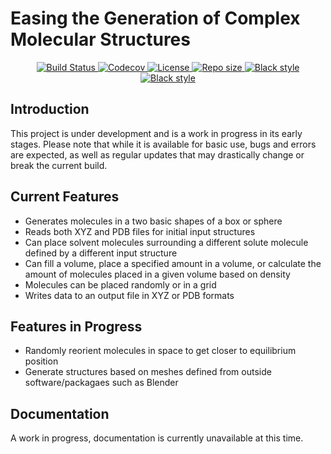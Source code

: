 # Easing the Generation of Complex Molecular Structures

<p align="center">
    <a href="https://github.com/Dfilono/Molecule-Builder/actions/workflows/python-package.yml">
        <img src="https://github.com/Dfilono/Molecule-Builder/actions/workflows/python-package.yml/badge.svg" alt="Build Status ">
    </a>
    <a href="https://codecov.io/gh/Dfilono/Molecule-Builder">
        <img src="https://codecov.io/gh/Dfilono/Molecule-Builder/branch/main/graph/badge.svg?token=P643JEUWZC" alt="Codecov">
    </a>
    <a href="https://github.com/Dfilono/Molecule-Builder/blob/main/LICENSE" target="_blank">
        <img src="https://img.shields.io/github/license/Dfilono/Molecule-Builder" alt="License">
    </a>
    <a href="https://github.com/Dfilono/Molecule-Builder" target="_blank">
        <img src="https://img.shields.io/github/repo-size/Dfilono/Molecule-Builder" alt="Repo size">
    </a>
    <a href="https://github.com/psf/black" target="_blank">
        <img src="https://img.shields.io/badge/code%20style-black-000000.svg" alt="Black style">
    </a>
    <a href="https://github.com/PyCQA/pylint" target="_blank">
        <img src="https://img.shields.io/badge/linting-pylint-yellowgreen" alt="Black style">
    </a>
</p>

## Introduction

This project is under development and is a work in progress in its early stages. Please note that while it is available for basic use, bugs and errors are expected, as well as regular updates that may drastically change or break the current build.

## Current Features

- Generates molecules in a two basic shapes of a box or sphere
- Reads both XYZ and PDB files for initial input structures
- Can place solvent molecules surrounding a different solute molecule defined by a different input structure
- Can fill a volume, place a specified amount in a volume, or calculate the amount of molecules placed in a given volume based on density
- Molecules can be placed randomly or in a grid
- Writes data to an output file in XYZ or PDB formats

## Features in Progress

- Randomly reorient molecules in space to get closer to equilibrium position
- Generate structures based on meshes defined from outside software/packagaes such as Blender

## Documentation

A work in progress, documentation is currently unavailable at this time.
